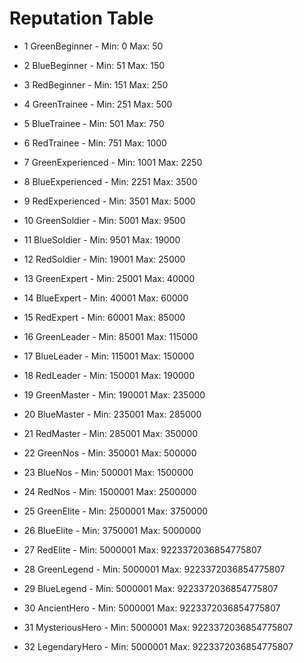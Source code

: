 # Reputation Table
-  1 GreenBeginner - Min: 0 Max: 50

-  2 BlueBeginner - Min: 51 Max: 150

-  3 RedBeginner - Min: 151 Max: 250

-  4 GreenTrainee - Min: 251 Max: 500

-  5 BlueTrainee - Min: 501 Max: 750

-  6 RedTrainee - Min: 751 Max: 1000

-  7 GreenExperienced - Min: 1001 Max: 2250

-  8 BlueExperienced - Min: 2251 Max: 3500

-  9 RedExperienced - Min: 3501 Max: 5000

- 10 GreenSoldier - Min: 5001 Max: 9500

- 11 BlueSoldier - Min: 9501 Max: 19000

- 12 RedSoldier - Min: 19001 Max: 25000

- 13 GreenExpert - Min: 25001 Max: 40000

- 14 BlueExpert - Min: 40001 Max: 60000

- 15 RedExpert - Min: 60001 Max: 85000

- 16 GreenLeader - Min: 85001 Max: 115000

- 17 BlueLeader - Min: 115001 Max: 150000

- 18 RedLeader - Min: 150001 Max: 190000

- 19 GreenMaster - Min: 190001 Max: 235000

- 20 BlueMaster - Min: 235001 Max: 285000

- 21 RedMaster - Min: 285001 Max: 350000

- 22 GreenNos - Min: 350001 Max: 500000

- 23 BlueNos - Min: 500001 Max: 1500000

- 24 RedNos - Min: 1500001 Max: 2500000

- 25 GreenElite - Min: 2500001 Max: 3750000

- 26 BlueElite - Min: 3750001 Max: 5000000

- 27 RedElite - Min: 5000001 Max: 9223372036854775807

- 28 GreenLegend - Min: 5000001 Max: 9223372036854775807

- 29 BlueLegend - Min: 5000001 Max: 9223372036854775807

- 30 AncientHero - Min: 5000001 Max: 9223372036854775807

- 31 MysteriousHero - Min: 5000001 Max: 9223372036854775807

- 32 LegendaryHero - Min: 5000001 Max: 9223372036854775807
